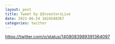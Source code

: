 ```yaml
--- 
layout: post 
title: Tweet by @InvestorsLive 
date: 2021-06-24 1624548367 
categories: twitter 
--- 
```

https://twitter.com/o/status/1408083989391364097